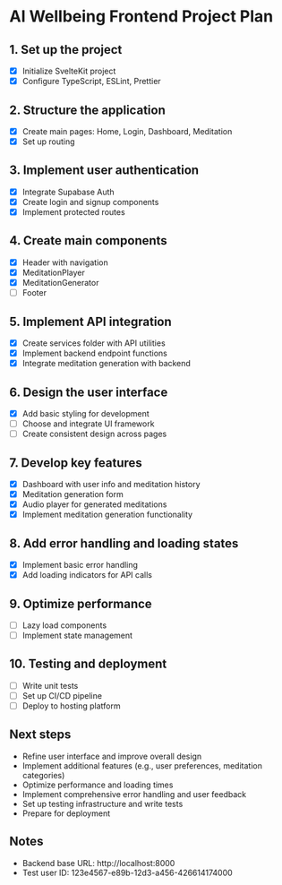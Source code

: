 # AI Wellbeing Frontend Project Plan

## 1. Set up the project
- [x] Initialize SvelteKit project
- [x] Configure TypeScript, ESLint, Prettier

## 2. Structure the application
- [x] Create main pages: Home, Login, Dashboard, Meditation
- [x] Set up routing

## 3. Implement user authentication
- [x] Integrate Supabase Auth
- [x] Create login and signup components
- [x] Implement protected routes

## 4. Create main components
- [x] Header with navigation
- [x] MeditationPlayer
- [x] MeditationGenerator
- [ ] Footer

## 5. Implement API integration
- [x] Create services folder with API utilities
- [x] Implement backend endpoint functions
- [x] Integrate meditation generation with backend

## 6. Design the user interface
- [x] Add basic styling for development
- [ ] Choose and integrate UI framework
- [ ] Create consistent design across pages

## 7. Develop key features
- [x] Dashboard with user info and meditation history
- [x] Meditation generation form
- [x] Audio player for generated meditations
- [x] Implement meditation generation functionality

## 8. Add error handling and loading states
- [x] Implement basic error handling
- [x] Add loading indicators for API calls

## 9. Optimize performance
- [ ] Lazy load components
- [ ] Implement state management

## 10. Testing and deployment
- [ ] Write unit tests
- [ ] Set up CI/CD pipeline
- [ ] Deploy to hosting platform

## Next steps
- Refine user interface and improve overall design
- Implement additional features (e.g., user preferences, meditation categories)
- Optimize performance and loading times
- Implement comprehensive error handling and user feedback
- Set up testing infrastructure and write tests
- Prepare for deployment

## Notes
- Backend base URL: http://localhost:8000
- Test user ID: 123e4567-e89b-12d3-a456-426614174000